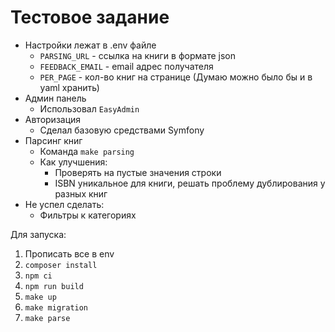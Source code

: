# Тестовое задание

* Настройки лежат в .env файле
    * ``PARSING_URL`` - ссылка на книги в формате json
    * ``FEEDBACK_EMAIL`` - email адрес получателя
    * ``PER_PAGE`` - кол-во книг на странице (Думаю можно было бы и в yaml хранить)
* Админ панель
  * Использовал ``EasyAdmin``
* Авторизация
  * Сделал базовую средствами Symfony
* Парсинг книг
  * Команда ``make parsing``
  * Как улучшения: 
    * Проверять на пустые значения строки
    * ISBN уникальное для книги, решать проблему дублирования у разных книг
* Не успел сделать:
  * Фильтры к категориях

Для запуска:
1. Прописать все в env 
2. ``composer install``
3. ``npm ci``
4. ``npm run build``
5. ``make up``
6. ``make migration``
7. ``make parse``
